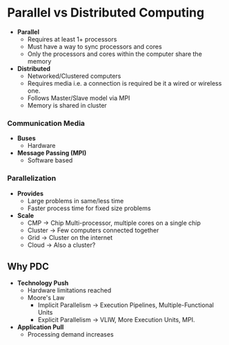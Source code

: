 # Parallel vs Distributed Computing
- **Parallel**
	- Requires at least 1+ processors
	- Must have a way to sync processors and cores
	- Only the processors and cores within the computer share the memory
- **Distributed**
	- Networked/Clustered computers
	- Requires media i.e. a connection is required be it a wired or wireless one.
	- Follows Master/Slave model via MPI
	- Memory is shared in cluster

### Communication Media
- **Buses**
	- Hardware
- **Message Passing (MPI)**
	- Software based

### Parallelization
- **Provides**
	- Large problems in same/less time
	- Faster process time for fixed size problems
- **Scale**
	- CMP -> Chip Multi-processor, multiple cores on a single chip
	- Cluster -> Few computers connected together
	- Grid -> Cluster on the internet
	- Cloud -> Also a cluster?

## Why PDC
- **Technology Push**
	- Hardware limitations reached
	- Moore's Law
		- Implicit Parallelism -> Execution Pipelines, Multiple-Functional Units
		- Explicit Parallelism -> VLIW, More Execution Units, MPI.
- **Application Pull**
	- Processing demand increases